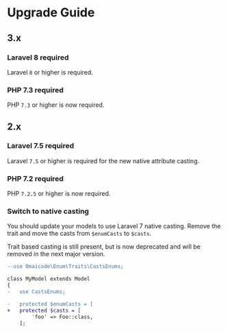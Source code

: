 # Upgrade Guide

## 3.x

### Laravel 8 required

Laravel `8` or higher is required.

### PHP 7.3 required

PHP `7.3` or higher is now required.

## 2.x

### Laravel 7.5 required

Laravel `7.5` or higher is required for the new native attribute casting.

### PHP 7.2 required

PHP `7.2.5` or higher is now required.

### Switch to native casting

You should update your models to use Laravel 7 native casting. Remove the trait and
move the casts from `$enumCasts` to `$casts`. 

Trait based casting is still present, but is now deprecated and will be removed in the next major version.

```diff
--use Omaicode\Enum\Traits\CastsEnums;

class MyModel extends Model
{
-   use CastsEnums;

-   protected $enumCasts = [
+   protected $casts = [
        'foo' => Foo::class,
    ];
```
